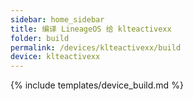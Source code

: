 ```yaml
---
sidebar: home_sidebar
title: 编译 LineageOS 给 klteactivexx
folder: build
permalink: /devices/klteactivexx/build
device: klteactivexx
---
```

{% include templates/device_build.md %}
